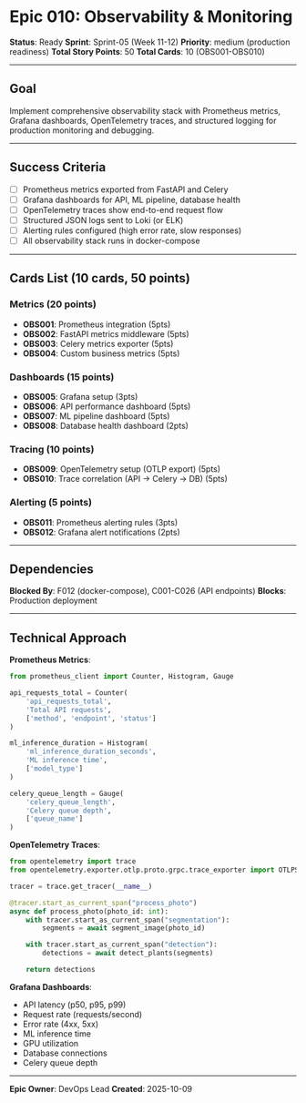 # Epic 010: Observability & Monitoring

**Status**: Ready
**Sprint**: Sprint-05 (Week 11-12)
**Priority**: medium (production readiness)
**Total Story Points**: 50
**Total Cards**: 10 (OBS001-OBS010)

---

## Goal

Implement comprehensive observability stack with Prometheus metrics, Grafana dashboards,
OpenTelemetry traces, and structured logging for production monitoring and debugging.

---

## Success Criteria

- [ ] Prometheus metrics exported from FastAPI and Celery
- [ ] Grafana dashboards for API, ML pipeline, database health
- [ ] OpenTelemetry traces show end-to-end request flow
- [ ] Structured JSON logs sent to Loki (or ELK)
- [ ] Alerting rules configured (high error rate, slow responses)
- [ ] All observability stack runs in docker-compose

---

## Cards List (10 cards, 50 points)

### Metrics (20 points)

- **OBS001**: Prometheus integration (5pts)
- **OBS002**: FastAPI metrics middleware (5pts)
- **OBS003**: Celery metrics exporter (5pts)
- **OBS004**: Custom business metrics (5pts)

### Dashboards (15 points)

- **OBS005**: Grafana setup (3pts)
- **OBS006**: API performance dashboard (5pts)
- **OBS007**: ML pipeline dashboard (5pts)
- **OBS008**: Database health dashboard (2pts)

### Tracing (10 points)

- **OBS009**: OpenTelemetry setup (OTLP export) (5pts)
- **OBS010**: Trace correlation (API → Celery → DB) (5pts)

### Alerting (5 points)

- **OBS011**: Prometheus alerting rules (3pts)
- **OBS012**: Grafana alert notifications (2pts)

---

## Dependencies

**Blocked By**: F012 (docker-compose), C001-C026 (API endpoints)
**Blocks**: Production deployment

---

## Technical Approach

**Prometheus Metrics**:

```python
from prometheus_client import Counter, Histogram, Gauge

api_requests_total = Counter(
    'api_requests_total',
    'Total API requests',
    ['method', 'endpoint', 'status']
)

ml_inference_duration = Histogram(
    'ml_inference_duration_seconds',
    'ML inference time',
    ['model_type']
)

celery_queue_length = Gauge(
    'celery_queue_length',
    'Celery queue depth',
    ['queue_name']
)
```

**OpenTelemetry Traces**:

```python
from opentelemetry import trace
from opentelemetry.exporter.otlp.proto.grpc.trace_exporter import OTLPSpanExporter

tracer = trace.get_tracer(__name__)

@tracer.start_as_current_span("process_photo")
async def process_photo(photo_id: int):
    with tracer.start_as_current_span("segmentation"):
        segments = await segment_image(photo_id)

    with tracer.start_as_current_span("detection"):
        detections = await detect_plants(segments)

    return detections
```

**Grafana Dashboards**:

- API latency (p50, p95, p99)
- Request rate (requests/second)
- Error rate (4xx, 5xx)
- ML inference time
- GPU utilization
- Database connections
- Celery queue depth

---

**Epic Owner**: DevOps Lead
**Created**: 2025-10-09
